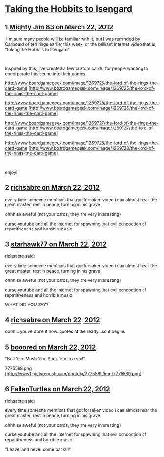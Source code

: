 # [Taking the Hobbits to Isengard](https://community.fantasyflightgames.com/topic/62188-taking-the-hobbits-to-isengard/)

## 1 [Mighty Jim 83 on March 22, 2012](https://community.fantasyflightgames.com/topic/62188-taking-the-hobbits-to-isengard/?do=findComment&comment=608810)

 I'm sure many people will be familiar with it, but I was reminded by Carboard of teh rings earlier this week, or the brilliant internet video that is "taking the Hobbits to Isengard"





 

Inspired by this, I've created a few custom cards, for people wanting to encorporate this scene into their games.

http://www.boardgamegeek.com/image/1269725/the-lord-of-the-rings-the-card-game [http://www.boardgamegeek.com/image/1269725/the-lord-of-the-rings-the-card-game]

http://www.boardgamegeek.com/image/1269726/the-lord-of-the-rings-the-card-game [http://www.boardgamegeek.com/image/1269726/the-lord-of-the-rings-the-card-game]

http://www.boardgamegeek.com/image/1269727/the-lord-of-the-rings-the-card-game [http://www.boardgamegeek.com/image/1269727/the-lord-of-the-rings-the-card-game]

http://www.boardgamegeek.com/image/1269728/the-lord-of-the-rings-the-card-game [http://www.boardgamegeek.com/image/1269728/the-lord-of-the-rings-the-card-game]

 

enjoy!

## 2 [richsabre on March 22, 2012](https://community.fantasyflightgames.com/topic/62188-taking-the-hobbits-to-isengard/?do=findComment&comment=608816)

every time someone mentions that godforsaken video i can almost hear the great master, rest in peace, turning in his grave

ohhh so aweful (not your cards, they are very interesting)

curse youtube and all the internet for spawning that evil concoction of repatitiveness and horrible music

## 3 [starhawk77 on March 22, 2012](https://community.fantasyflightgames.com/topic/62188-taking-the-hobbits-to-isengard/?do=findComment&comment=608819)

richsabre said:

every time someone mentions that godforsaken video i can almost hear the great master, rest in peace, turning in his grave

ohhh so aweful (not your cards, they are very interesting)

curse youtube and all the internet for spawning that evil concoction of repatitiveness and horrible music



WHAT DID YOU SAY?

## 4 [richsabre on March 22, 2012](https://community.fantasyflightgames.com/topic/62188-taking-the-hobbits-to-isengard/?do=findComment&comment=608820)

oooh....youve done it now..quotes at the ready...so it begins

## 5 [booored on March 22, 2012](https://community.fantasyflightgames.com/topic/62188-taking-the-hobbits-to-isengard/?do=findComment&comment=608832)

"Boil 'em. Mash 'em. Stick 'em in a stu!"

7775589.png [http://www1.picturepush.com/photo/a/7775589/img/7775589.png]

## 6 [FallenTurtles on March 22, 2012](https://community.fantasyflightgames.com/topic/62188-taking-the-hobbits-to-isengard/?do=findComment&comment=608884)

richsabre said:

every time someone mentions that godforsaken video i can almost hear the great master, rest in peace, turning in his grave

ohhh so aweful (not your cards, they are very interesting)

curse youtube and all the internet for spawning that evil concoction of repatitiveness and horrible music



"Leave, and never come back!!!"

